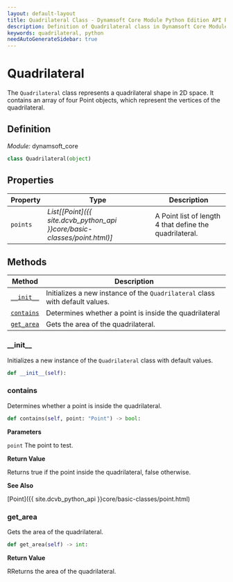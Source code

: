 ```yaml
---
layout: default-layout
title: Quadrilateral Class - Dynamsoft Core Module Python Edition API Reference
description: Definition of Quadrilateral class in Dynamsoft Core Module Python Edition.
keywords: quadrilateral, python
needAutoGenerateSidebar: true
---
```


# Quadrilateral

The `Quadrilateral` class represents a quadrilateral shape in 2D space. It contains an array of four Point objects, which represent the vertices of the quadrilateral.

## Definition

*Module:* dynamsoft_core

```python
class Quadrilateral(object) 
```

## Properties
  
| Property  | Type | Description |
|---------- | ---- |-------------|
| `points` | *List\[[Point]({{ site.dcvb_python_api }}core/basic-classes/point.html)\]* | A Point list of length 4 that define the quadrilateral. |

## Methods

| Method               | Description |
|----------------------|-------------|
| [`__init__`](#__init__) | Initializes a new instance of the `Quadrilateral` class with default values. |
| [`contains`](#this) | Determines whether a point is inside the quadrilateral |
| [`get_area`](#this) | Gets the area of the quadrilateral. |


### \_\_init\_\_

Initializes a new instance of the `Quadrilateral` class with default values.

```python
def __init__(self):
```

### contains

Determines whether a point is inside the quadrilateral.

```python
def contains(self, point: "Point") -> bool:
```

**Parameters**

`point` The point to test.

**Return Value**

Returns true if the point inside the quadrilateral, false otherwise.

**See Also**

[Point]({{ site.dcvb_python_api }}core/basic-classes/point.html)

### get_area

Gets the area of the quadrilateral.

```python
def get_area(self) -> int:
```

**Return Value**

RReturns the area of the quadrilateral.


